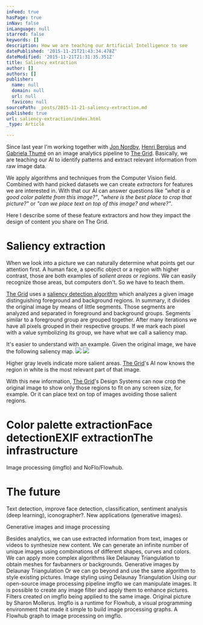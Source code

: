 ```yaml
---
inFeed: true
hasPage: true
inNav: false
inLanguage: null
starred: false
keywords: []
description: How we are teaching our Artificial Intelligence to see
datePublished: '2015-11-21T21:43:34.478Z'
dateModified: '2015-11-21T21:31:35.351Z'
title: Saliency extraction
author: []
authors: []
publisher:
  name: null
  domain: null
  url: null
  favicon: null
sourcePath: _posts/2015-11-21-saliency-extraction.md
published: true
url: saliency-extraction/index.html
_type: Article

---
```

Since last year I'm working together with [Jon Nordby][0], [Henri Bergius][1] and [Gabriela Thumé][2] on an image analytics pipeline to [The Grid][3]. Basically, we are teaching our AI to identify patterns and extract relevant information from raw image data.

We apply algorithms and techniques from the Computer Vision field. Combined with hand picked datasets we can create _extractors_ for features we are interested in. With that our AI can answer questions like _"what is a good color palette from this image?"_, _"where is the best place to crop that picture?"_ or _"can we place text on top of this image? and where?"_.

Here I describe some of these feature extractors and how they impact the design of content you share on The Grid.

# Saliency extraction

When we look into a picture we can naturally determine what points get our attention first. A human face, a specific object or a region with higher contrast, those are both examples of _salient areas_ or _regions_. We can easily recognize those areas, but computers don't. So we have to teach them.

[The Grid][3] uses a [saliency detection algorithm][4] which analyzes a given image distinguishing foreground and background regions. In summary, it divides the original image by means of little segments. Those segments are analyzed and separated in foreground and background groups. Segments similar to a foreground group are grouped together. After many iterations we have all pixels grouped in their respective groups. If we mark each pixel with a value symbolizing its group, we have what we call a saliency map.

It's easier to understand with an example. Given the original image, we have the following saliency map.
![](https://the-grid-user-content.s3-us-west-2.amazonaws.com/e21cd628-9bb1-4a14-8c70-93132207dc76.jpg)
![](https://the-grid-user-content.s3-us-west-2.amazonaws.com/a2f1da5d-f96b-4942-b2a5-5bc3c2bb7886.png)

Higher gray levels indicate more salient areas. [The Grid][3]'s AI now knows the region in white is the most relevant part of that image.

With this new information, [The Grid][3]'s Design Systems can now crop the original image to show only those regions to fit on any screen size, for example. Or it can place text on top of images avoiding those salient regions.

# Color palette extractionFace detectionEXIF extractionThe infrastructure

Image processing (imgflo) and NoFlo/Flowhub.

# The future

Text detection, improve face detection, classification, sentiment analysis (deep learning), iconographer?. New applications (generative images).

Generative images and image processing

Besides analytics, we can use extracted information from text, images or videos to synthesize new content. We can generate an infinite number of unique images using combinations of different shapes, curves and colors.
We can apply more complex algorithms like Delaunay Triangulation to obtain meshes for favbanners or backgrounds.
Generative images by Delaunay Triangulation
Or we can go beyond and use the same algorithm to style existing pictures.
Image styling using Delaunay Triangulation
Using our open-source image processing pipeline imgflo we can manipulate images. It is possible to create any image filter and apply them to enhance pictures.
Filters created on imgflo being applied to the same image. Original picture by Sharon Mollerus.
Imgflo is a runtime for Flowhub, a visual programming environment that made it simple to build image processing graphs.
A Flowhub graph to image processing on imgflo.

[0]: http://jonnor.com/
[1]: http://bergie.today/
[2]: http://gabithu.me/
[3]: https://thegrid.io/
[4]: https://github.com/the-grid/gmr-saliency